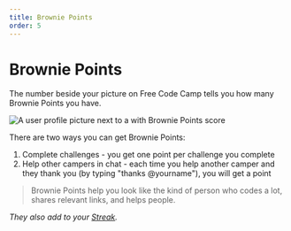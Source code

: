 ```yaml
---
title: Brownie Points
order: 5
---
```

# Brownie Points

The number beside your picture on Free Code Camp tells you how many Brownie Points you have.

![A user profile picture next to a with Brownie Points score](https://i.imgur.com/SsvbkDH.png)

There are two ways you can get Brownie Points:

1. Complete challenges - you get one point per challenge you complete
2. Help other campers in chat - each time you help another camper and they thank you (by typing "thanks @yourname"), you will get a point

> Brownie Points help you look like the kind of person who codes a lot, shares relevant links, and helps people.

_They also add to your [Streak](Streaks)._
